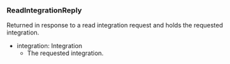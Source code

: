 ### ReadIntegrationReply
Returned in response to a read integration request
 and holds the requested integration.

- integration: Integration
  - The requested integration.
